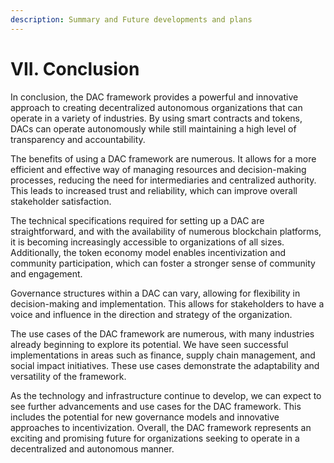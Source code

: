 ```yaml
---
description: Summary and Future developments and plans
---
```


# VII. Conclusion

In conclusion, the DAC framework provides a powerful and innovative approach to creating decentralized autonomous organizations that can operate in a variety of industries. By using smart contracts and tokens, DACs can operate autonomously while still maintaining a high level of transparency and accountability.

The benefits of using a DAC framework are numerous. It allows for a more efficient and effective way of managing resources and decision-making processes, reducing the need for intermediaries and centralized authority. This leads to increased trust and reliability, which can improve overall stakeholder satisfaction.

The technical specifications required for setting up a DAC are straightforward, and with the availability of numerous blockchain platforms, it is becoming increasingly accessible to organizations of all sizes. Additionally, the token economy model enables incentivization and community participation, which can foster a stronger sense of community and engagement.

Governance structures within a DAC can vary, allowing for flexibility in decision-making and implementation. This allows for stakeholders to have a voice and influence in the direction and strategy of the organization.

The use cases of the DAC framework are numerous, with many industries already beginning to explore its potential. We have seen successful implementations in areas such as finance, supply chain management, and social impact initiatives. These use cases demonstrate the adaptability and versatility of the framework.

As the technology and infrastructure continue to develop, we can expect to see further advancements and use cases for the DAC framework. This includes the potential for new governance models and innovative approaches to incentivization. Overall, the DAC framework represents an exciting and promising future for organizations seeking to operate in a decentralized and autonomous manner.
